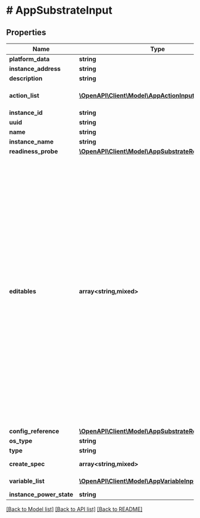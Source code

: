 # # AppSubstrateInput

## Properties

Name | Type | Description | Notes
------------ | ------------- | ------------- | -------------
**platform_data** | **string** |  | [optional]
**instance_address** | **string** |  | [optional]
**description** | **string** |  | [optional]
**action_list** | [**\OpenAPI\Client\Model\AppActionInput[]**](AppActionInput.md) | List of references to action |
**instance_id** | **string** |  | [optional]
**uuid** | **string** |  |
**name** | **string** |  |
**instance_name** | **string** |  | [optional]
**readiness_probe** | [**\OpenAPI\Client\Model\AppSubstrateReadinessProbe**](AppSubstrateReadinessProbe.md) |  | [optional]
**editables** | **array<string,mixed>** | Runtime editable attributes for this entity. The structure for this is a dictionary. The keys in this dictionary should be the name of the attribute on the entity. If the attribute is editable, the value should be true, else false. If the attribute is a nested dictionary, the value can contain a nested dictionary with the same key value structure described above. | [optional]
**config_reference** | [**\OpenAPI\Client\Model\AppSubstrateReference**](AppSubstrateReference.md) |  | [optional]
**os_type** | **string** |  | [optional]
**type** | **string** |  |
**create_spec** | **array<string,mixed>** | Spec of the substrate | [optional]
**variable_list** | [**\OpenAPI\Client\Model\AppVariableInput[]**](AppVariableInput.md) | List of variables |
**instance_power_state** | **string** |  | [optional]

[[Back to Model list]](../../README.md#models) [[Back to API list]](../../README.md#endpoints) [[Back to README]](../../README.md)
